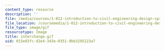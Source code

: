 ```yaml
---
content_type: resource
description: ''
file: /media/courses/1-012-introduction-to-civil-engineering-design-spring-2002/015e03fcd2e4343e03519bb3295223a7_interchange.gif
file_location: /coursemedia/1-012-introduction-to-civil-engineering-design-spring-2002/015e03fcd2e4343e03519bb3295223a7_interchange.gif
file_type: image/gif
resourcetype: Image
title: interchange.gif
uid: 015e03fc-d2e4-343e-0351-9bb3295223a7
---
```

